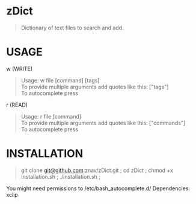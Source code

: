 # zDict

> Dictionary of text files to search and add. 

# USAGE

w (WRITE)
>Usage: w file [command] [tags]<br />
> To provide multiple arguments add quotes like this: ["tags"] <br />
> To autocomplete press <TAB> <br />
 
r (READ)
>Usage: r file [command] <br />
> To provide multiple arguments add quotes like this: ["commands"]  <br />
> To autocomplete press <TAB>  <br />
 
# INSTALLATION

>git clone git@github.com:znav/zDict.git ;
cd zDict ;
chmod +x installation.sh ; 
./installation.sh ;

You might need permissions to /etc/bash_autocomplete.d/
Dependencies: xclip 




